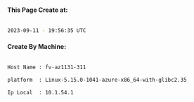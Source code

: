 
   
#### This Page Create at:

```bash

2023-09-11 - 19:56:35 UTC

```

#### Create By Machine:

```bash

Host Name : fv-az1131-311

platform  : Linux-5.15.0-1041-azure-x86_64-with-glibc2.35

Ip Local  : 10.1.54.1

```

